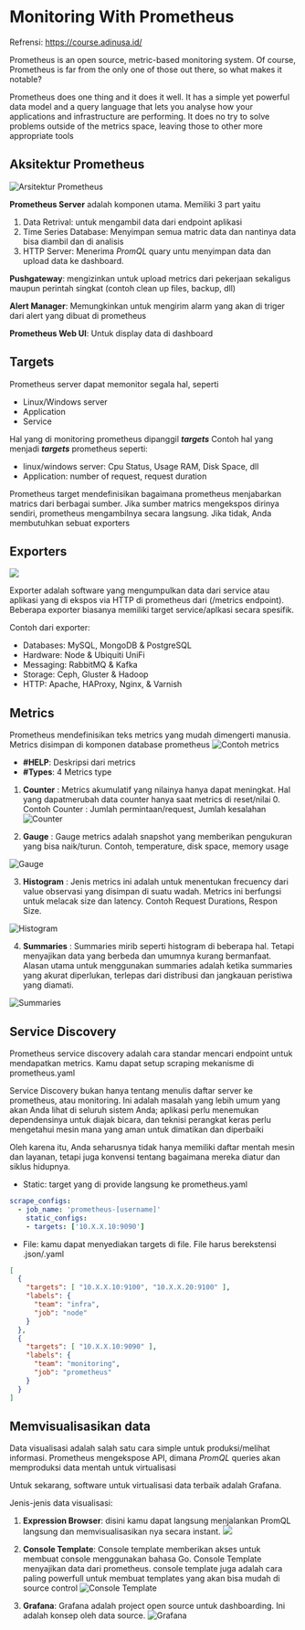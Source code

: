 # Monitoring With Prometheus

Refrensi: https://course.adinusa.id/

Prometheus is an open source, metric-based monitoring system. Of course, Prometheus is far from the only one of those out there, so what makes it notable?

Prometheus does one thing and it does it well. It has a simple yet powerful data model and a query language that lets you analyse how your applications and infrastructure are performing. It does no try to solve problems outside of the metrics space, leaving those to other more appropriate tools

## Aksitektur Prometheus

![Arsitektur Prometheus](https://course.adinusa.id/media/markdownx/d1f57852-8cd4-45b3-b344-4370290ab772.png)

**Prometheus Server** adalah komponen utama. Memiliki 3 part yaitu

1. Data Retrival: untuk mengambil data dari endpoint aplikasi
2. Time Series Database: Menyimpan semua matric data dan nantinya data bisa diambil dan di analisis
3. HTTP Server:  Menerima _PromQL_ quary untu menyimpan data dan upload data ke dashboard.

**Pushgateway**: mengizinkan untuk upload metrics dari pekerjaan sekaligus maupun perintah singkat (contoh clean up files, backup, dll)

**Alert Manager**: Memungkinkan untuk mengirim alarm yang akan di triger dari alert yang dibuat di prometheus

**Prometheus Web UI**: Untuk display data di dashboard

## Targets

Prometheus server dapat memonitor segala hal, seperti

- Linux/Windows server
- Application 
- Service 

Hal yang di monitoring prometheus dipanggil **_targets_** 
Contoh hal yang menjadi **_targets_** prometheus seperti:

- linux/windows server: Cpu Status, Usage RAM, Disk Space, dll
- Application: number of request, request duration

Prometheus target mendefinisikan bagaimana prometheus menjabarkan matrics dari berbagai sumber. Jika sumber matrics mengekspos dirinya sendiri, prometheus mengambilnya secara langsung. Jika tidak, Anda membutuhkan sebuat exporters 

## Exporters

![](https://course.adinusa.id/media/markdownx/fd31e5ea-1961-4033-8ebd-15325bd3924a.png)

Exporter adalah software yang mengumpulkan data dari service atau aplikasi yang di ekspos via HTTP di prometheus dari (/metrics endpoint). Beberapa exporter biasanya memiliki target service/aplkasi secara spesifik.

Contoh dari exporter:

- Databases: MySQL, MongoDB & PostgreSQL
- Hardware: Node & Ubiquiti UniFi
- Messaging: RabbitMQ & Kafka
- Storage: Ceph, Gluster & Hadoop
- HTTP: Apache, HAProxy, Nginx, & Varnish

## Metrics

Prometheus mendefinisikan teks metrics yang mudah dimengerti manusia. Metrics disimpan di komponen database prometheus 
![Contoh metrics](https://course.adinusa.id/media/markdownx/b8f99a75-d7e7-4a7c-a371-4e5aeda6d20b.png)

- **#HELP**: Deskripsi dari metrics
- **#Types**: 4 Metrics type

1. **Counter** : Metrics akumulatif yang nilainya hanya dapat meningkat. Hal yang dapatmerubah data counter hanya saat metrics di reset/nilai 0. Contoh Counter : Jumlah permintaan/request, Jumlah kesalahan
![Counter](https://course.adinusa.id/media/markdownx/a46cfab0-9d22-43ff-a793-fefcda70cbff.png)

2. **Gauge** : Gauge metrics adalah snapshot yang memberikan pengukuran yang bisa naik/turun. Contoh, temperature, disk space, memory usage

![Gauge](https://course.adinusa.id/media/markdownx/7199569f-a5eb-4461-9136-08a1d7477559.png)

3. **Histogram** : Jenis metrics ini adalah untuk menentukan frecuency dari value observasi yang disimpan di suatu wadah. Metrics ini berfungsi untuk melacak size dan latency. Contoh Request Durations, Respon Size.

![Histogram](https://course.adinusa.id/media/markdownx/de78729b-2e39-4fed-80f5-64fe1f584e22.png)

4. **Summaries** : Summaries mirib seperti histogram di beberapa hal. Tetapi menyajikan data yang berbeda dan umumnya kurang bermanfaat. Alasan utama untuk menggunakan summaries adalah ketika summaries yang akurat diperlukan, terlepas dari distribusi dan jangkauan peristiwa yang diamati.

![Summaries](https://course.adinusa.id/media/markdownx/0a2c7200-35b4-4be1-bfa8-35207a4aee3d.png)
   


## Service Discovery

Prometheus service discovery adalah cara standar mencari endpoint untuk mendapatkan metrics. Kamu dapat setup scraping mekanisme di prometheus.yaml

Service Discovery bukan hanya tentang menulis daftar server ke prometheus, atau monitoring. Ini adalah masalah yang lebih umum yang akan Anda lihat di seluruh sistem Anda; aplikasi perlu menemukan dependensinya untuk diajak bicara, dan teknisi perangkat keras perlu mengetahui mesin mana yang aman untuk dimatikan dan diperbaiki

Oleh karena itu, Anda seharusnya tidak hanya memiliki daftar mentah mesin dan layanan, tetapi juga konvensi tentang bagaimana mereka diatur dan siklus hidupnya.

- Static: target yang di provide langsung ke prometheus.yaml

```yaml
scrape_configs:
  - job_name: 'prometheus-[username]'
    static_configs:
    - targets: ['10.X.X.10:9090']
```

- File: kamu dapat menyediakan targets di file. File harus berekstensi .json/.yaml

```json
[
  {
    "targets": [ "10.X.X.10:9100", "10.X.X.20:9100" ],
    "labels": {
      "team": "infra",
      "job": "node"
    }
  },
  {
    "targets": [ "10.X.X.10:9090" ],
    "labels": {
      "team": "monitoring",
      "job": "prometheus"
    }
  }
]
```

## Memvisualisasikan data

Data visualisasi adalah salah satu cara simple untuk produksi/melihat informasi. Prometheus mengekspose API, dimana _PromQL_ queries akan memproduksi data mentah untuk virtualisasi

Untuk sekarang, software untuk virtualisasi data terbaik adalah Grafana.

Jenis-jenis data visualisasi:

1. **Expression Browser**: disini kamu dapat langsung menjalankan PromQL langsung dan memvisualisasikan nya secara instant.
![](https://course.adinusa.id/media/markdownx/22505f1d-a68b-4b83-a833-297b6227e582.png)

2. **Console Template**: Console template memberikan akses untuk membuat console menggunakan bahasa Go. Console Template menyajikan data dari prometheus. console template juga adalah cara paling powerfull untuk membuat templates yang akan bisa mudah di source control
![Console Template](https://course.adinusa.id/media/markdownx/712863d0-295e-4af2-9eb8-07f8631836d2.png)

3. **Grafana**: Grafana adalah project open source untuk dashboarding. Ini adalah konsep oleh data source.
![Grafana](https://course.adinusa.id/media/markdownx/98ad1f12-867f-4ab0-be67-07dac4ea3e5b.png)